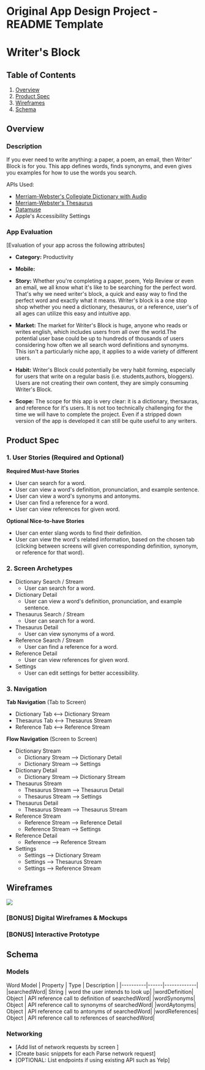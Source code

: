 Original App Design Project - README Template
===

# Writer's Block

## Table of Contents
1. [Overview](#Overview)
1. [Product Spec](#Product-Spec)
1. [Wireframes](#Wireframes)
2. [Schema](#Schema)

## Overview
### Description
If you ever need to write anything: a paper, a poem, an email, then Writer' Block is for you. This app defines words, finds synonyms, and even gives you examples for how to use the words you search. 

APIs Used: 
* [Merriam-Webster's Collegiate Dictionary with Audio]("https://dictionaryapi.com/products/api-collegiate-dictionary")
* [Merriam-Webster's Thesaurus]("https://dictionaryapi.com/products/api-collegiate-thesaurus")
* [Datamuse]("http://www.datamuse.com/api/")
* Apple's Accessibility Settings

### App Evaluation
[Evaluation of your app across the following attributes]
- **Category:** Productivity
- **Mobile:**
- **Story:** Whether you're completing a paper, poem, Yelp Review or even an email, we all know what it's like to be searching for the perfect word. That's why we need writer's block, a quick and easy way to find the perfect word and exactly what it means. Writer's block is a one stop shop whether you need a dictionary, thesaurus, or a reference, user's of all ages can utilize this easy and intuitive app. 

- **Market:** The market for Writer's Block is huge, anyone who reads or writes english, which includes users from all over the world.The potential user base could be up to hundreds of thousands of users considering how often we all search word definitions and synonyms. This isn't a particularly niche app, it applies to a wide variety of different users. 
- **Habit:** Writer's Block could potentially be very habit forming, especially for users that write on a regular basis (i.e. students,authors, bloggers). Users are not creating their own content, they are simply consuming Writer's Block.
- **Scope:** The scope for this app is very clear: it is a dictionary, thersauras, and reference for it's users. It is not too technically challenging for the time we will have to complete the project. Even if a stripped down version of the app is developed it can still be quite useful to any writers. 

## Product Spec

### 1. User Stories (Required and Optional)

**Required Must-have Stories**

* User can search for a word.
* User can view a word's definition, pronunciation, and example sentence.
* User can view a word's synonyms and antonyms.
* User can find a reference for a word.
* User can view references for given word.

**Optional Nice-to-have Stories**

* User can enter slang words to find their definition.
* User can view the word's related information, based on the chosen tab (clicking between screens will given corresponding definition, synonym, or reference for that word).

### 2. Screen Archetypes

* Dictionary Search / Stream
   * User can search for a word.
* Dictionary Detail
    * User can view a word's definition, pronunciation, and example sentence.
* Thesaurus Search / Stream
   * User can search for a word.
* Thesaurus Detail
    * User can view synonyms of a word.
* Reference Search / Stream
    * User can find a reference for a word.
* Reference Detail
    * User can view references for given word.
* Settings
    * User can edit settings for better accessibility.

### 3. Navigation

**Tab Navigation** (Tab to Screen)

* Dictionary Tab <--> Dictionary Stream
* Thesaurus Tab <--> Thesaurus Stream
* Reference Tab <--> Reference Stream

**Flow Navigation** (Screen to Screen)

* Dictionary Stream
    * Dictionary Stream --> Dictionary Detail
    * Dictionary Stream --> Settings
* Dictionary Detail
    * Dictionary Stream --> Dictionary Stream
* Thesaurus Stream
    * Thesaurus Stream --> Thesaurus Detail
    * Thesaurus Stream --> Settings
* Thesaurus Detail
    * Thesaurus Stream --> Thesaurus Stream
* Reference Stream
    * Reference Stream --> Reference Detail
    * Reference Stream --> Settings
* Reference Detail
   *  Reference --> Reference Stream
* Settings
   * Settings --> Dictionary Stream
   * Settings --> Thesaurus Stream
   * Settings --> Reference Stream

## Wireframes
<img src="http://g.recordit.co/djrbrc515z.gif">


### [BONUS] Digital Wireframes & Mockups

### [BONUS] Interactive Prototype

## Schema 
### Models
Word Model
| Property | Type | Description |
|----------|------|-------------|
|searchedWord| String | word the user intends to look up|
|wordDefinition| Object | API reference call to definition of searchedWord|
|wordSynonyms| Object | API reference call to synonyms of searchedWord|
|wordAytonyms| Object | API reference call to antonyms of searchedWord|
|wordReferences| Object | API reference call to references of searchedWord|


### Networking
- [Add list of network requests by screen ]
- [Create basic snippets for each Parse network request]
- [OPTIONAL: List endpoints if using existing API such as Yelp]
